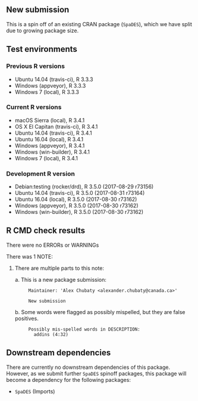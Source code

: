 ## New submission

This is a spin off of an existing CRAN package (`SpaDES`), which we have split due to growing package size.

## Test environments

### Previous R versions
* Ubuntu 14.04        (travis-ci), R 3.3.3
* Windows              (appveyor), R 3.3.3
* Windows 7               (local), R 3.3.3

### Current R versions
* macOS Sierra         (local), R 3.4.1
* OS X El Capitan  (travis-ci), R 3.4.1
* Ubuntu 14.04     (travis-ci), R 3.4.1
* Ubuntu 16.04         (local), R 3.4.1
* Windows           (appveyor), R 3.4.1
* Windows        (win-builder), R 3.4.1
* Windows 7            (local), R 3.4.1

### Development R version
* Debian:testing  (rocker/drd), R 3.5.0 (2017-08-29 r73156)
* Ubuntu 14.04     (travis-ci), R 3.5.0 (2017-08-31 r73164)
* Ubuntu 16.04         (local), R 3.5.0 (2017-08-30 r73162)
* Windows           (appveyor), R 3.5.0 (2017-08-30 r73162)
* Windows        (win-builder), R 3.5.0 (2017-08-30 r73162)

## R CMD check results

There were no ERRORs or WARNINGs

There was 1 NOTE:

1. There are multiple parts to this note:

    a. This is a new package submission:
    
            Maintainer: 'Alex Chubaty <alexander.chubaty@canada.ca>'
            
            New submission

    b. Some words were flagged as possibly mispelled, but they are false positives.
     
            Possibly mis-spelled words in DESCRIPTION: 
              addins (4:32)

## Downstream dependencies

There are currently no downstream dependencies of this package.
However, as we submit further `SpaDES` spinoff packages, this package will become a dependency for the following packages:

- `SpaDES` (Imports)
